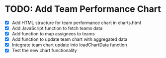 # TODO: Add Team Performance Chart

- [x] Add HTML structure for team performance chart in charts.html
- [x] Add JavaScript function to fetch teams data
- [x] Add function to map assignees to teams
- [x] Add function to update team chart with aggregated data
- [x] Integrate team chart update into loadChartData function
- [x] Test the new chart functionality
